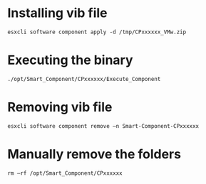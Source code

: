 # Installing vib file
```
esxcli software component apply -d /tmp/CPxxxxxx_VMw.zip
```

# Executing the binary
```
./opt/Smart_Component/CPxxxxxx/Execute_Component
```

# Removing vib file
```
esxcli software component remove –n Smart-Component-CPxxxxxx
```

# Manually remove the folders
```
rm –rf /opt/Smart_Component/CPxxxxxx
```
